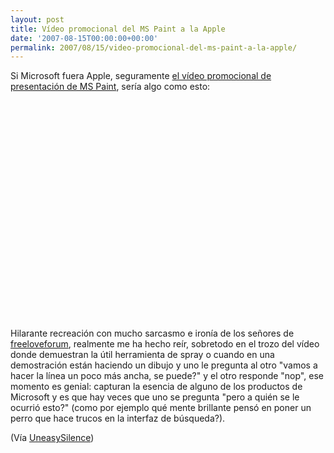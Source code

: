```yaml
---
layout: post
title: Vídeo promocional del MS Paint a la Apple
date: '2007-08-15T00:00:00+00:00'
permalink: 2007/08/15/video-promocional-del-ms-paint-a-la-apple/
---
```

Si Microsoft fuera Apple, seguramente <a href="http://www.youtube.com/watch?v=Hxx2KcPWWZg">el vídeo promocional de presentación de MS Paint</a>, sería algo como esto:

<object width="425" height="350"><param name="movie" value="http://www.youtube.com/v/Hxx2KcPWWZg"></param><param name="wmode" value="transparent"></param><embed src="http://www.youtube.com/v/Hxx2KcPWWZg" type="application/x-shockwave-flash" wmode="transparent" width="425" height="350"></embed></object>

Hilarante recreación con mucho sarcasmo e ironía de los señores de <a href="http://www.youtube.com/user/freeloveforum">freeloveforum</a>, realmente me ha hecho reír, sobretodo en el trozo del vídeo donde demuestran la útil herramienta de spray o cuando en una demostración están haciendo un dibujo y uno le pregunta al otro "vamos a hacer la línea un poco más ancha, se puede?" y el otro responde "nop", ese momento es genial: capturan la esencia de alguno de los productos de Microsoft y es que hay veces que uno se pregunta "pero a quién se le ocurrió esto?" (como por ejemplo qué mente brillante pensó en poner un perro que hace trucos en la interfaz de búsqueda?).

(Vía <a href="http://uneasysilence.com/archive/2007/08/11822/">UneasySilence</a>)
